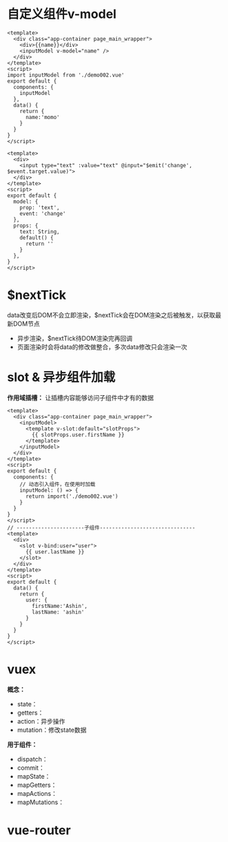 # 自定义组件v-model

```vue
<template>
  <div class="app-container page_main_wrapper">
    <div>{{name}}</div>
    <inputModel v-model="name" />
  </div>
</template>
<script>
import inputModel from './demo002.vue'
export default {
  components: {
    inputModel
  },
  data() {
    return {
      name:'momo'
    }
  }
}
</script>

<template>
  <div>
    <input type="text" :value="text" @input="$emit('change', $event.target.value)">
  </div>
</template>
<script>
export default {
  model: {
    prop: 'text',
    event: 'change'
  },
  props: {
    text: String,
    default() {
      return ''
    }
  },
}
</script>
```

# $nextTick

data改变后DOM不会立即渲染，$nextTick会在DOM渲染之后被触发，以获取最新DOM节点

+ 异步渲染，$nextTick待DOM渲染完再回调
+ 页面渲染时会将data的修改做整合，多次data修改只会渲染一次

# slot & 异步组件加载

**作用域插槽：** 让插槽内容能够访问子组件中才有的数据

```vue
<template>
  <div class="app-container page_main_wrapper">
    <inputModel>
      <template v-slot:default="slotProps">
        {{ slotProps.user.firstName }}
      </template>
    </inputModel>
  </div>
</template>
<script>
export default {
  components: {
    // 动态引入组件，在使用时加载
    inputModel: () => {
      return import('./demo002.vue')
    }
  }
}
</script>
// ----------------------子组件-------------------------------
<template>
  <div>
    <slot v-bind:user="user">
      {{ user.lastName }}
    </slot>
  </div>
</template>
<script>
export default {
  data() {
    return {
      user: {
        firstName:'Ashin',
        lastName: 'ashin'
      }
    }
  }
}
</script>

```

# vuex

**概念：**

+ state：
+ getters：
+ action：异步操作
+ mutation：修改state数据

**用于组件：**

+ dispatch：
+ commit：
+ mapState：
+ mapGetters：
+ mapActions：
+ mapMutations：

# vue-router


